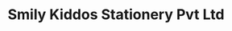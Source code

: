 ---
title: "Smily Kiddos Stationery Pvt Ltd"
url: /chennai/smily-kiddos-stationery-pvt-ltd/
shop: office supplies
---